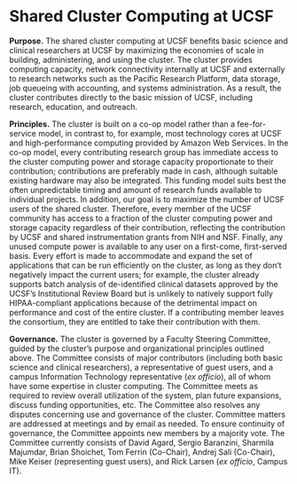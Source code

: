 # Shared Cluster Computing at UCSF

**Purpose.** 
The shared cluster computing at UCSF benefits basic science and
clinical researchers at UCSF by maximizing the economies of scale in building,
administering, and using the cluster. The cluster provides computing capacity,
network connectivity internally at UCSF and externally to research networks such
as the Pacific Research Platform, data storage, job queueing with accounting,
and systems administration. As a result, the cluster contributes directly to the
basic mission of UCSF, including research, education, and outreach.

**Principles.** 
The cluster is built on a co-op model rather than a fee-for-service
model, in contrast to, for example, most technology cores at UCSF and
high-performance computing provided by Amazon Web Services. In the co-op model,
every contributing research group has immediate access to the cluster computing
power and storage capacity proportionate to their contribution; contributions
are preferably made in cash, although suitable existing hardware may also be
integrated. This funding model suits best the often unpredictable timing and
amount of research funds available to individual projects. In addition, our goal
is to maximize the number of UCSF users of the shared cluster. Therefore, every
member of the UCSF community has access to a fraction of the cluster computing
power and storage capacity regardless of their contribution, reflecting the
contribution by UCSF and shared instrumentation grants from NIH and NSF.
Finally, any unused compute power is available to any user on a first-come,
first-served basis. Every effort is made to accommodate and expand the set of
applications that can be run efficiently on the cluster, as long as they don’t
negatively impact the current users; for example, the cluster already supports
batch analysis of de-identified clinical datasets approved by the UCSF’s
Institutional Review Board but is unlikely to natively support fully
HIPAA-compliant applications because of the detrimental impact on performance
and cost of the entire cluster. If a contributing member leaves the consortium,
they are entitled to take their contribution with them.

**Governance.**
The cluster is governed by a Faculty Steering Committee, guided by
the cluster’s purpose and organizational principles outlined above. The
Committee consists of major contributors (including both basic science and
clinical researchers), a representative of guest users, and a campus Information
Technology representative (*ex officio*), all of whom have some expertise in
cluster computing. The Committee meets as required to review overall utilization
of the system, plan future expansions, discuss funding opportunities, etc. The
Committee also resolves any disputes concerning use and governance of the
cluster. Committee matters are addressed at meetings and by email as needed. To
ensure continuity of governance, the Committee appoints new members by a
majority vote. The Committee currently consists of David Agard, Sergio
Baranzini, Sharmila Majumdar, Brian Shoichet, Tom Ferrin (Co-Chair), Andrej Sali
(Co-Chair), Mike Keiser (representing guest users), and Rick Larsen (*ex officio*,
Campus IT).


